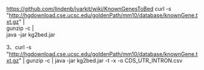 https://github.com/lindenb/jvarkit/wiki/KnownGenesToBed
curl -s "http://hgdownload.cse.ucsc.edu/goldenPath/mm10/database/knownGene.txt.gz" |\
  gunzip -c |\
  java -jar kg2bed.jar

3、curl -s "http://hgdownload.cse.ucsc.edu/goldenPath/mm10/database/knownGene.txt.gz" |  gunzip -c |  java -jar kg2bed.jar -t -x -o CDS_UTR_INTRON.csv
